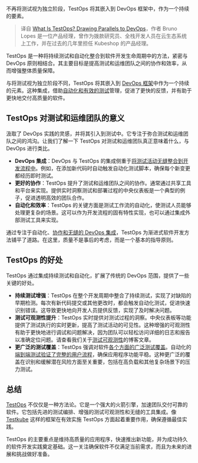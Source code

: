 <!--
title: 与 DevOps 并行说说 TestOps
cover: https://cdn.thenewstack.io/media/2024/01/09326907-thumbs-1024x576.jpg
-->

不再将测试视为独立阶段，TestOps 将其嵌入到 DevOps 框架中，作为一个持续的要素。

> 译自 [What Is TestOps? Drawing Parallels to DevOps](https://thenewstack.io/what-is-testops-drawing-parallels-to-devops/)，作者 Bruno Lopes 是一位产品经理，曾作为拨款研究员、全栈开发人员在云生态系统上工作，并在过去的几年里担任 Kubeshop 的产品经理。

TestOps 是一种将持续测试和自动化整合到软件开发生命周期中的方法，紧密与 DevOps 原则相结合。其主要目标是提高测试和运维团队之间的协作和效率，从而增强整体质量保障。

与将测试视为独立阶段不同，TestOps 将其嵌入到 [DevOps 框架](https://thenewstack.io/devops/)中作为一个持续的元素。这种集成，借助[自动化和有效的测试](https://thenewstack.io/test-automation-tools-unite/)管理，促进了更快的反馈，并有助于更快地交付高质量的软件。

## TestOps 对测试和运维团队的意义

汲取了 DevOps 实践的灵感，并将其引入到测试中。它专注于弥合测试和运维团队之间的鸿沟。让我们了解一下 TestOps 对测试和运维团队真正意味着什么，与 DevOps 进行类比。

- **DevOps 集成**：DevOps 与 TestOps 的集成侧重于[将测试活动无缝整合到开发流程中](https://thenewstack.io/software-supply-chain-secure-3/)。例如，在添加新代码时自动触发自动化测试脚本，确保每个新变更都经历即时测试。
- **更好的协作**：TestOps 提升了测试和运维团队之间的协作。通常通过共享工具和平台来实现。提供实时洞察测试和部署过程的中央仪表板是一个典型的例子，促进透明高效的团队合作。
- **自动化和效率**：TestOps 的关键方面是测试工作流的自动化，使测试人员能够处理更复杂的场景。这可以作为开发流程的固有特性实现，也可以通过集成外部测试工具来实现。

通过专注于自动化、[协作和无缝的 DevOps 集成](https://thenewstack.io/chatops-where-automation-collaboration-and-devops-culture-meet/)，TestOps 为渐进式软件开发方法铺平了道路。在这里，质量不是事后的考虑，而是一个基本的指导原则。

## TestOps 的好处

TestOps 通过集成持续测试和自动化，扩展了传统的 DevOps 范围，提供了一些关键的好处。


- **持续测试增强**：TestOps 在整个开发周期中整合了持续测试，实现了对缺陷的早期检测。每次有新代码提交或其他更改时，都会触发自动化测试，促进快速识别错误。这导致更快地向开发人员提供反馈，实现了及时解决问题。
- **测试可观测性提升**：TestOps 实时提供对测试过程的洞察。中央仪表板等功能提供了测试执行的实时更新，提高了测试活动的可见性。这种增强的可观测性有助于更快地进行调试和问题解决，因为团队可以轻松访问详细的日志和报告以准确定位问题。请查看我们关于[测试可观测性](https://testkube.io/learn/test-observability)的博客文章。
- **更广泛的测试覆盖**：TestOps 强调对软件[各个方面的广泛测试覆盖](https://thenewstack.io/using-chatgpt-to-create-software-tests/)。自动化的[端到端测试验证了完整的用户流程](https://thenewstack.io/why-didnt-this-get-tested-end-to-end-testing-with-live-user-data/)，确保应用程序功能平稳。这种更广泛的覆盖在识别和缓解潜在风险方面至关重要，包括在高负载和其他复杂场景下的压力测试。

## 总结

[TestOps](https://testkube.io/learn/testops-is-the-future-of-testing-but-what-is-it) 不仅仅是一种方法论。它是一个强大的火箭引擎，加速团队交付可靠的软件。它包括先进的测试编排、增强的测试可观测性和无缝的工具集成。像 [Testkube](https://testkube.io/) 这样的框架在有效实施 TestOps 方面起着重要作用，确保遵循最佳实践。

TestOps 的主要重点是维持高质量的应用程序，快速推出新功能，并为成功持久的软件开发实践奠定基础。这一关注确保软件不仅满足当前需求，而且为未来的进展和挑战做好准备。
